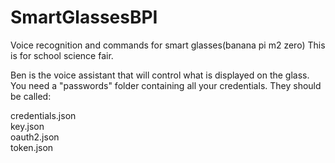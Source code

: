 # SmartGlassesBPI
Voice recognition and commands for smart glasses(banana pi m2 zero)
This is for school science fair.

Ben is the voice assistant that will control what is displayed on the glass. You need a "passwords" folder containing all your credentials. They should be called:

credentials.json  
key.json  
oauth2.json  
token.json
